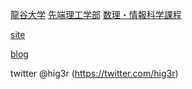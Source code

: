 [龍谷大学](https://www.ryukoku.ac.jp) [先端理工学部](https://www.rikou.ryukoku.ac.jp) [数理・情報科学課程](https://www.math.ryukoku.ac.jp)

[site](https://hig3.net)

[blog](https://hig3r.hatenadiary.com)

twitter @hig3r (https://twitter.com/hig3r)
